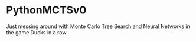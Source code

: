 # PythonMCTSv0
Just messing around with Monte Carlo Tree Search and Neural Networks in the game Ducks in a row
